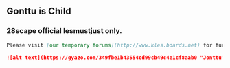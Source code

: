 ## **Gonttu is Child**



### 28scape official lesmustjust only.


```markdown
Please visit [our temporary forums](http://www.kles.boards.net) for further information only

![alt text](https://gyazo.com/349fbe1b43554cd99cb49c4e1cf8aab0 "Jonttu's Father")

```

